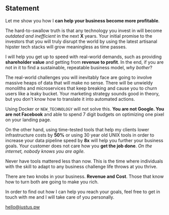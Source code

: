 ## Statement

Let me show you how I __can help your business become more profitable__.

The hard-to-swallow truth is that any technology you invest in will become
_outdated and inefficient_ in the next __X__ years. Your initial promise to the
investors that you will truly disrupt the world by using the latest
artisanal hipster tech stacks will grow meaningless as time passes.

I will help you get up to speed with real-world demands, such as providing
__shareholder value__ and getting from __revenue to profit__. In the end, if you
are not in it to find a sustainable, repeatable business model, _why bother_?

The real-world challenges you will inevitably face are going to involve
massive heaps of data that will make no sense. There will be unwieldy
monoliths and microservices that keep breaking and cause you to churn
users like a leaky bucket. Your marketing strategy sounds good in theory,
but you don't know how to translate it into automated actions.

Using Docker or `NEW_TECHNOLOGY` will not solve this. __You are not Google.
You are not Facebook__ and able to spend 7 digit budgets on optimizing
one pixel on your landing page.

On the other hand, using time-tested tools that help my clients lower
infrastructure costs by __50%__ or using 30 year old UNIX tools in order to
increase your data pipeline speed by __8x__ will help you further your business
goals. Your customer does not care how you __get the job done__. _On the
internet, nobody knows you are agile._

Never have tools mattered less than now. This is the time where individuals
with the skill to adapt to any business challenge life throws at you thrive.

There are two knobs in your business. __Revenue and Cost__. Those that know how
to turn both are going to make you rich.

In order to find out how I can help you reach your goals, feel free to get in
touch with me and I will take care of you personally.

[hello@justus.pw](mailto:hello@justus.pw)
